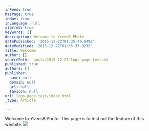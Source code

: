 ```yaml
---
inFeed: true
hasPage: true
inNav: true
inLanguage: null
starred: true
keywords: []
description: Welcome to YvensB Photo
datePublished: '2015-12-22T01:35:40.649Z'
dateModified: '2015-12-22T01:35:33.923Z'
title: Welcome
author: []
sourcePath: _posts/2015-12-22-logo-page-test.md
published: true
authors: []
publisher:
  name: null
  domain: null
  url: null
  favicon: null
url: logo-page-test/index.html
_type: Article

---
```

Welcome to YvensB Photo. This page is to test out the feature of this wesbite. ![](https://s3-us-west-2.amazonaws.com/the-grid-img/p/0c30566c1735b88c1ee2aa7dfb485ec1360f2c9e.png)